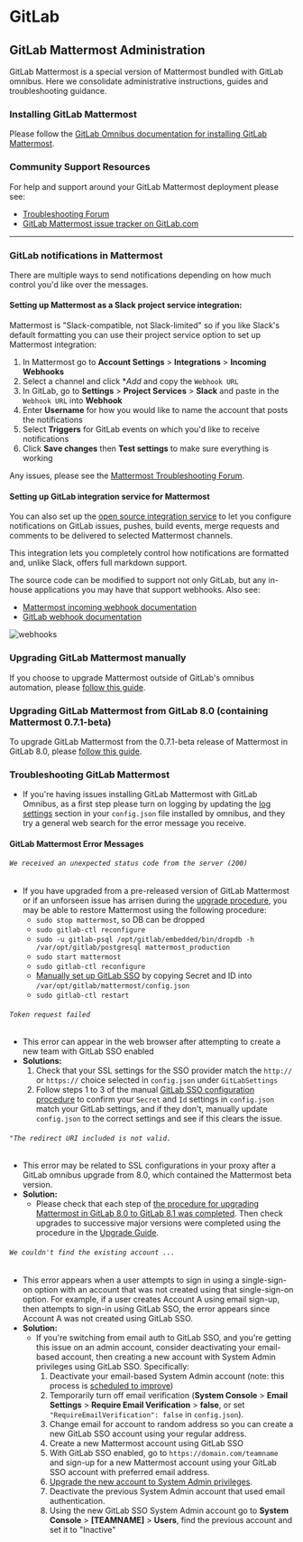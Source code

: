 # GitLab

## GitLab Mattermost Administration 

GitLab Mattermost is a special version of Mattermost bundled with GitLab omnibus. Here we consolidate administrative instructions, guides and troubleshooting guidance.

### Installing GitLab Mattermost

Please follow the [GitLab Omnibus documentation for installing GitLab Mattermost](http://doc.gitlab.com/omnibus/gitlab-mattermost/).

### Community Support Resources

For help and support around your GitLab Mattermost deployment please see:

- [Troubleshooting Forum](https://forum.mattermost.org/t/about-the-trouble-shooting-category/150/1)
- [GitLab Mattermost issue tracker on GitLab.com](https://gitlab.com/gitlab-org/gitlab-mattermost/issues)

___

### GitLab notifications in Mattermost

There are multiple ways to send notifications depending on how much control you'd like over the messages. 

#### Setting up Mattermost as a Slack project service integration:

Mattermost is "Slack-compatible, not Slack-limited" so if you like Slack's default formatting you can use their project service option to set up Mattermost integration: 

1. In Mattermost go to **Account Settings** > **Integrations** > **Incoming Webhooks** 
2. Select a channel and click **Add* and copy the `Webhook URL`
3. In GitLab, go to **Settings** > **Project Services** > **Slack** and paste in the `Webhook URL` into **Webhook** 
4. Enter **Username** for how you would like to name the account that posts the notifications
4. Select **Triggers** for GitLab events on which you'd like to receive notifications
6. Click **Save changes** then **Test settings** to make sure everything is working

Any issues, please see the [Mattermost Troubleshooting Forum](https://forum.mattermost.org/t/how-to-use-the-troubleshooting-forum/150).

#### Setting up GitLab integration service for Mattermost 

You can also set up the [open source integration service](https://github.com/NotSqrt/mattermost-integration-gitlab) to let you configure notifications on GitLab issues, pushes, build events, merge requests and comments to be delivered to selected Mattermost channels. 

This integration lets you completely control how notifications are formatted and, unlike Slack, offers full markdown support. 

The source code can be modified to support not only GitLab, but any in-house applications you may have that support webhooks. Also see: 
- [Mattermost incoming webhook documentation](http://docs.mattermost.com/developer/webhooks-incoming.html)
- [GitLab webhook documentation](http://doc.gitlab.com/ce/web_hooks/web_hooks.html)

![webhooks](https://gitlab.com/gitlab-org/omnibus-gitlab/uploads/677b0aa055693c4dcabad0ee580c61b8/730_gitlab_feature_request.png)



### Upgrading GitLab Mattermost manually

If you choose to upgrade Mattermost outside of GitLab's omnibus automation, please [follow this guide](https://github.com/mattermost/platform/blob/master/doc/install/Upgrade-Guide.md#upgrading-mattermost-to-next-major-release).

### Upgrading GitLab Mattermost from GitLab 8.0 (containing Mattermost 0.7.1-beta)

To upgrade GitLab Mattermost from the 0.7.1-beta release of Mattermost in GitLab 8.0, please [follow this guide](https://github.com/mattermost/platform/blob/master/doc/install/Upgrade-Guide.md#upgrading-mattermost-in-gitlab-80-to-gitlab-81-with-omnibus).

### Troubleshooting GitLab Mattermost

- If you're having issues installing GitLab Mattermost with GitLab Omnibus, as a first step please turn on logging by updating the [log settings](https://github.com/mattermost/platform/blob/master/doc/install/Configuration-Settings.md#log-file-settings) section in your `config.json` file installed by omnibus, and they try a general web search for the error message you receive. 

#### GitLab Mattermost Error Messages

###### `We received an unexpected status code from the server (200)`

- If you have upgraded from a pre-released version of GitLab Mattermost or if an unforseen issue has arrisen during the [upgrade procedure](https://github.com/mattermost/platform/blob/master/doc/install/Upgrade-Guide.md), you may be able to restore Mattermost using the following procedure: 
  - `sudo stop mattermost`, so DB can be dropped 
  - `sudo gitlab-ctl reconfigure`
  - `sudo -u gitlab-psql /opt/gitlab/embedded/bin/dropdb -h /var/opt/gitlab/postgresql mattermost_production`
  - `sudo start mattermost`
  - `sudo gitlab-ctl reconfigure`
  - [Manually set up GitLab SSO](https://github.com/mattermost/platform/blob/master/doc/integrations/Single-Sign-On/Gitlab.md) by copying Secret and ID into `/var/opt/gitlab/mattermost/config.json` 
  - `sudo gitlab-ctl restart`

###### `Token request failed`
 - This error can appear in the web browser after attempting to create a new team with GitLab SSO enabled
 - **Solutions:** 
   1. Check that your SSL settings for the SSO provider match the `http://` or `https://` choice selected in `config.json` under `GitLabSettings`
   2. Follow steps 1 to 3 of the manual [GitLab SSO configuration procedure](https://github.com/mattermost/platform/blob/master/doc/integrations/Single-Sign-On/Gitlab.md) to confirm your `Secret` and `Id` settings in `config.json` match your GitLab settings, and if they don't, manually update `config.json` to the correct settings and see if this clears the issue. 

###### `"The redirect URI included is not valid.`
  - This error may be related to SSL configurations in your proxy after a GitLab omnibus upgrade from 8.0, which contained the Mattermost beta version.
  - **Solution:** 
    - Please check that each step of [the procedure for upgrading Mattermost in GitLab 8.0 to GitLab 8.1 was completed](https://github.com/mattermost/platform/blob/master/doc/install/Upgrade-Guide.md#upgrading-mattermost-in-gitlab-80-to-gitlab-81-with-omnibus). Then check upgrades to successive major versions were completed using the procedure in the [Upgrade Guide](https://github.com/mattermost/platform/blob/master/doc/install/Upgrade-Guide.md#upgrading-mattermost-to-next-major-release).


###### `We couldn't find the existing account ...`
  - This error appears when a user attempts to sign in using a single-sign-on option with an account that was not created using that single-sign-on option. For example, if a user creates Account A using email sign-up, then attempts to sign-in using GitLab SSO, the error appears since Account A was not created using GitLab SSO. 
  - **Solution:** 
    - If you're switching from email auth to GitLab SSO, and you're getting this issue on an admin account, consider deactivating your email-based account, then creating a new account with System Admin privileges using GitLab SSO. Specifically: 
       1. Deactivate your email-based System Admin account (note: this process is [scheduled to improve](https://mattermost.atlassian.net/browse/PLT-975))
         1. Temporarily turn off email verification (**System Console** > **Email Settings** > **Require Email Verification** > **false**, or set `"RequireEmailVerification": false` in `config.json`).
         2. Change email for account to random address so you can create a new GitLab SSO account using your regular address.
       2. Create a new Mattermost account using GitLab SSO
         1. With GitLab SSO enabled, go to `https://domain.com/teamname` and sign-up for a new Mattermost account using your GitLab SSO account with preferred email address.
         2. [Upgrade the new account to System Admin privileges](https://github.com/mattermost/platform/blob/master/doc/install/Troubleshooting.md#lost-system-administrator-account).
       3. Deactivate the previous System Admin account that used email authentication.
         1. Using the new GitLab SSO System Admin account go to **System Console** > **[TEAMNAME]** > **Users**, find the previous account and set it to "Inactive"
